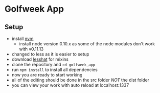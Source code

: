 # Golfweek App

## Setup

* install [nvm](https://github.com/creationix/nvm)
    * install node version 0.10.x as some of the node modules don't work with v0.11.13
* changed to less as it is easier to setup
* download [lesshat](http://lesshat.madebysource.com/) for mixins
* clone the repository and ```cd golfweek_app```
* run ```npm install``` to install all dependencies
* now you are ready to start working
* all of the editing should be done in the src folder _NOT_ the dist folder
* you can view your work with auto reload at localhost:1337
